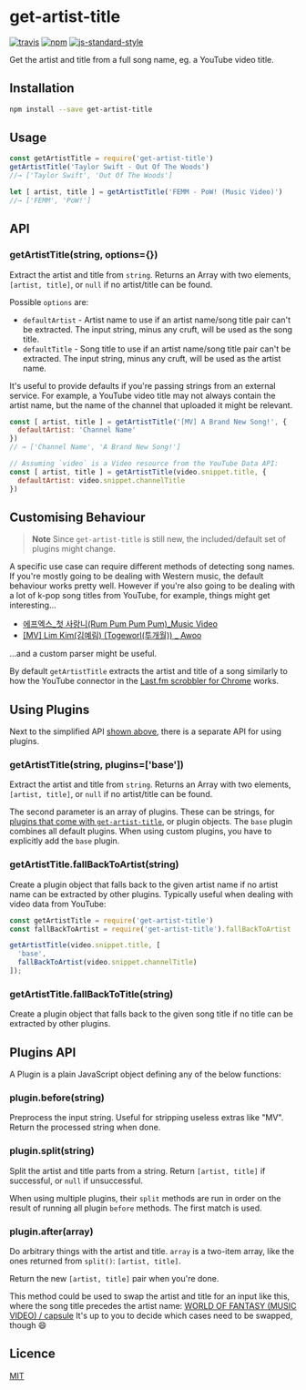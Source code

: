 # get-artist-title

[![travis](https://img.shields.io/travis/goto-bus-stop/get-artist-title.svg?style=flat-square)](https://travis-ci.org/goto-bus-stop/get-artist-title)
[![npm](https://img.shields.io/npm/v/get-artist-title.svg?style=flat-square)](https://npmjs.com/package/get-artist-title)
[![js-standard-style](https://img.shields.io/badge/code%20style-standard-brightgreen.svg?style=flat-square)](http://standardjs.com/)

Get the artist and title from a full song name, eg. a YouTube video title.

## Installation

```bash
npm install --save get-artist-title
```

## Usage

```js
const getArtistTitle = require('get-artist-title')
getArtistTitle('Taylor Swift - Out Of The Woods')
//→ ['Taylor Swift', 'Out Of The Woods']

let [ artist, title ] = getArtistTitle('FEMM - PoW! (Music Video)')
//→ ['FEMM', 'PoW!']
```

## API

### getArtistTitle(string, options={})

Extract the artist and title from `string`. Returns an Array with two elements,
`[artist, title]`, or `null` if no artist/title can be found.

Possible `options` are:

  - `defaultArtist` - Artist name to use if an artist name/song title pair can't
    be extracted. The input string, minus any cruft, will be used as the song
    title.
  - `defaultTitle` - Song title to use if an artist name/song title pair can't
    be extracted. The input string, minus any cruft, will be used as the artist
    name.

It's useful to provide defaults if you're passing strings from an external
service. For example, a YouTube video title may not always contain the artist
name, but the name of the channel that uploaded it might be relevant.

```js
const [ artist, title ] = getArtistTitle('[MV] A Brand New Song!', {
  defaultArtist: 'Channel Name'
})
// → ['Channel Name', 'A Brand New Song!']
```

```js
// Assuming `video` is a Video resource from the YouTube Data API:
const [ artist, title ] = getArtistTitle(video.snippet.title, {
  defaultArtist: video.snippet.channelTitle
})
```

## Customising Behaviour

> **Note** Since `get-artist-title` is still new, the included/default set of
> plugins might change.

A specific use case can require different methods of detecting song names. If
you're mostly going to be dealing with Western music, the default behaviour
works pretty well. However if you're also going to be dealing with a lot of
k-pop song titles from YouTube, for example, things might get interesting…

 * [에프엑스_첫 사랑니(Rum Pum Pum Pum)_Music Video](https://www.youtube.com/watch?v=xnku4o3tRB4)
 * [[MV] Lim Kim(김예림) (Togeworl(투개월)) _ Awoo](https://www.youtube.com/watch?v=CXPADwU05OQ)

…and a custom parser might be useful.

By default `getArtistTitle` extracts the artist and title of a song similarly to
how the YouTube connector in the [Last.fm scrobbler for Chrome](https://github.com/david-sabata/web-scrobbler)
works.

## Using Plugins

Next to the simplified API [shown above](#api), there is a separate API for
using plugins.

### getArtistTitle(string, plugins=['base'])

Extract the artist and title from `string`. Returns an Array with two elements,
`[artist, title]`, or `null` if no artist/title can be found.

The second parameter is an array of plugins. These can be strings, for [plugins
that come with `get-artist-title`](./lib/plugins), or plugin objects. The `base`
plugin combines all default plugins. When using custom plugins, you have to
explicitly add the `base` plugin.

### getArtistTitle.fallBackToArtist(string)

Create a plugin object that falls back to the given artist name if no artist
name can be extracted by other plugins. Typically useful when dealing with video
data from YouTube:

```js
const getArtistTitle = require('get-artist-title')
const fallBackToArtist = require('get-artist-title').fallBackToArtist

getArtistTitle(video.snippet.title, [
  'base',
  fallBackToArtist(video.snippet.channelTitle)
]);
```

### getArtistTitle.fallBackToTitle(string)

Create a plugin object that falls back to the given song title if no title can
be extracted by other plugins.

## Plugins API

A Plugin is a plain JavaScript object defining any of the below functions:

### plugin.before(string)

Preprocess the input string. Useful for stripping useless extras like "MV".
Return the processed string when done.

### plugin.split(string)

Split the artist and title parts from a string. Return `[artist, title]` if
successful, or `null` if unsuccessful.

When using multiple plugins, their `split` methods are run in order on the
result of running all plugin `before` methods. The first match is used.

### plugin.after(array)

Do arbitrary things with the artist and title. `array` is a two-item array,
like the ones returned from `split()`: `[artist, title]`.

Return the new `[artist, title]` pair when you're done.

This method could be used to swap the artist and title for an input like this,
where the song title precedes the artist name:
[WORLD OF FANTASY (MUSIC VIDEO) / capsule](https://www.youtube.com/watch?v=W4h8m74pyC8)
It's up to you to decide which cases need to be swapped, though :smile:

## Licence

[MIT](./LICENSE)
